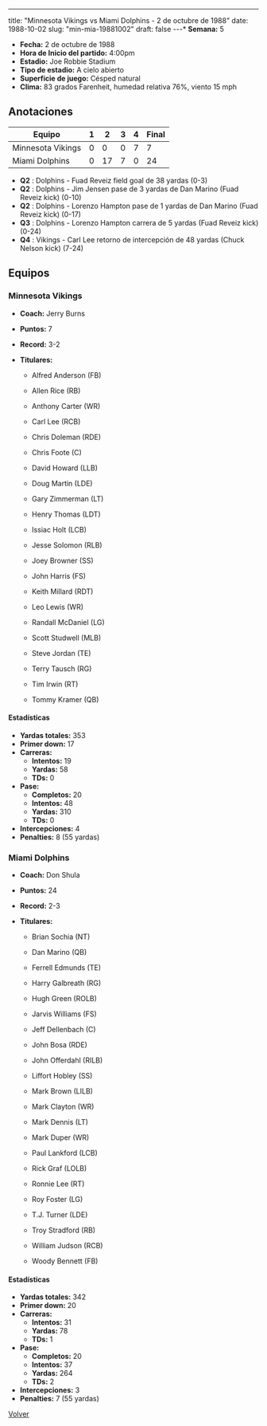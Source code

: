 ---
title: "Minnesota Vikings vs Miami Dolphins - 2 de octubre de 1988"
date: 1988-10-02
slug: "min-mia-19881002"
draft: false
---* **Semana:** 5
* **Fecha:** 2 de octubre de 1988
* **Hora de Inicio del partido:** 4:00pm
* **Estadio:** Joe Robbie Stadium
* **Tipo de estadio:** A cielo abierto
* **Superficie de juego:** Césped natural
* **Clima:** 83 grados Farenheit, humedad relativa 76%, viento 15 mph




## Anotaciones
| Equipo | 1 | 2 | 3 | 4 | Final |
|--------|---|---|---|---|-------|
| Minnesota Vikings  | 0 | 0 | 0 | 7  | 7 |
| Miami Dolphins  | 0 | 17 | 7 | 0  | 24 |
* **Q2** : Dolphins - Fuad Reveiz field goal de 38 yardas (0-3)
* **Q2** : Dolphins - Jim Jensen pase de 3 yardas de Dan Marino (Fuad Reveiz kick) (0-10)
* **Q2** : Dolphins - Lorenzo Hampton pase de 1 yardas de Dan Marino (Fuad Reveiz kick) (0-17)
* **Q3** : Dolphins - Lorenzo Hampton carrera de 5 yardas (Fuad Reveiz kick) (0-24)
* **Q4** : Vikings - Carl Lee retorno de intercepción de 48 yardas (Chuck Nelson kick) (7-24)


## Equipos


### Minnesota Vikings
* **Coach:** Jerry Burns
* **Puntos:** 7
* **Record:** 3-2
* **Titulares:** 

  * Alfred Anderson (FB) 

  * Allen Rice (RB) 

  * Anthony Carter (WR) 

  * Carl Lee (RCB) 

  * Chris Doleman (RDE) 

  * Chris Foote (C) 

  * David Howard (LLB) 

  * Doug Martin (LDE) 

  * Gary Zimmerman (LT) 

  * Henry Thomas (LDT) 

  * Issiac Holt (LCB) 

  * Jesse Solomon (RLB) 

  * Joey Browner (SS) 

  * John Harris (FS) 

  * Keith Millard (RDT) 

  * Leo Lewis (WR) 

  * Randall McDaniel (LG) 

  * Scott Studwell (MLB) 

  * Steve Jordan (TE) 

  * Terry Tausch (RG) 

  * Tim Irwin (RT) 

  * Tommy Kramer (QB) 

#### Estadísticas
* **Yardas totales:** 353
* **Primer down:** 17
* **Carreras:**
  * **Intentos:** 19
  * **Yardas:** 58
  * **TDs:** 0
* **Pase:**
  * **Completos:** 20
  * **Intentos:** 48
  * **Yardas:** 310
  * **TDs:** 0
* **Intercepciones:** 4
* **Penalties:** 8 (55 yardas)

### Miami Dolphins
* **Coach:** Don Shula
* **Puntos:** 24
* **Record:** 2-3
* **Titulares:** 

  * Brian Sochia (NT) 

  * Dan Marino (QB) 

  * Ferrell Edmunds (TE) 

  * Harry Galbreath (RG) 

  * Hugh Green (ROLB) 

  * Jarvis Williams (FS) 

  * Jeff Dellenbach (C) 

  * John Bosa (RDE) 

  * John Offerdahl (RILB) 

  * Liffort Hobley (SS) 

  * Mark Brown (LILB) 

  * Mark Clayton (WR) 

  * Mark Dennis (LT) 

  * Mark Duper (WR) 

  * Paul Lankford (LCB) 

  * Rick Graf (LOLB) 

  * Ronnie Lee (RT) 

  * Roy Foster (LG) 

  * T.J. Turner (LDE) 

  * Troy Stradford (RB) 

  * William Judson (RCB) 

  * Woody Bennett (FB) 

#### Estadísticas
* **Yardas totales:** 342
* **Primer down:** 20
* **Carreras:**
  * **Intentos:** 31
  * **Yardas:** 78
  * **TDs:** 1
* **Pase:**
  * **Completos:** 20
  * **Intentos:** 37
  * **Yardas:** 264
  * **TDs:** 2
* **Intercepciones:** 3
* **Penalties:** 7 (55 yardas)


[Volver](/historia/1988)
